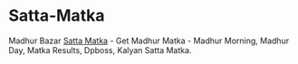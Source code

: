 # Satta-Matka
Madhur Bazar <a href="https://jagdambasattamatka.com/">Satta Matka</a> - Get Madhur Matka - Madhur Morning, Madhur Day, Matka Results, Dpboss, Kalyan Satta Matka.
